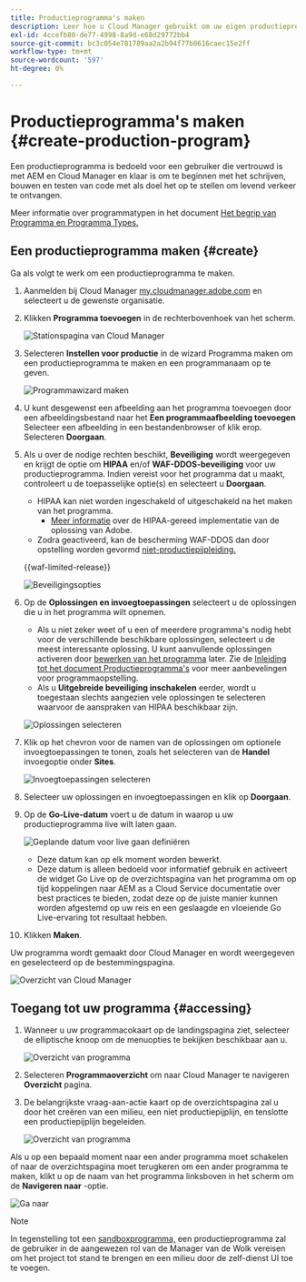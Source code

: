 ```yaml
---
title: Productieprogramma's maken
description: Leer hoe u Cloud Manager gebruikt om uw eigen productieprogramma te maken voor het hosten van liveverkeer.
exl-id: 4ccefb80-de77-4998-8a9d-e68d29772bb4
source-git-commit: bc3c054e781789aa2a2b94f77b0616caec15e2ff
workflow-type: tm+mt
source-wordcount: '597'
ht-degree: 0%

---
```



# Productieprogramma&#39;s maken {#create-production-program}

Een productieprogramma is bedoeld voor een gebruiker die vertrouwd is met AEM en Cloud Manager en klaar is om te beginnen met het schrijven, bouwen en testen van code met als doel het op te stellen om levend verkeer te ontvangen.

Meer informatie over programmatypen in het document [Het begrip van Programma en Programma Types.](program-types.md)

## Een productieprogramma maken {#create}

Ga als volgt te werk om een productieprogramma te maken.

1. Aanmelden bij Cloud Manager [my.cloudmanager.adobe.com](https://my.cloudmanager.adobe.com/) en selecteert u de gewenste organisatie.

1. Klikken **Programma toevoegen** in de rechterbovenhoek van het scherm.

   ![Stationspagina van Cloud Manager](assets/log-in.png)

1. Selecteren **Instellen voor productie** in de wizard Programma maken om een productieprogramma te maken en een programmanaam op te geven.

   ![Programmawizard maken](assets/create-production-program.png)

1. U kunt desgewenst een afbeelding aan het programma toevoegen door een afbeeldingsbestand naar het **Een programmaafbeelding toevoegen** Selecteer een afbeelding in een bestandenbrowser of klik erop. Selecteren **Doorgaan**.

1. Als u over de nodige rechten beschikt, **Beveiliging** wordt weergegeven en krijgt de optie om **HIPAA** en/of **WAF-DDOS-beveiliging** voor uw productieprogramma. Indien vereist voor het programma dat u maakt, controleert u de toepasselijke optie(s) en selecteert u **Doorgaan**.

   * HIPAA kan niet worden ingeschakeld of uitgeschakeld na het maken van het programma.
      * [Meer informatie](https://www.adobe.com/go/hipaa-ready) over de HIPAA-gereed implementatie van de oplossing van Adobe.
   * Zodra geactiveerd, kan de bescherming WAF-DDOS dan door opstelling worden gevormd [niet-productiepijpleiding.](/help/implementing/cloud-manager/configuring-pipelines/configuring-non-production-pipelines.md)

   {{waf-limited-release}}

   ![Beveiligingsopties](assets/create-production-program-security.png)

1. Op de **Oplossingen en invoegtoepassingen** selecteert u de oplossingen die u in het programma wilt opnemen.

   * Als u niet zeker weet of u een of meerdere programma&#39;s nodig hebt voor de verschillende beschikbare oplossingen, selecteert u de meest interessante oplossing. U kunt aanvullende oplossingen activeren door [bewerken van het programma](/help/implementing/cloud-manager/getting-access-to-aem-in-cloud/editing-programs.md) later. Zie de [Inleiding tot het document Productieprogramma&#39;s](/help/implementing/cloud-manager/getting-access-to-aem-in-cloud/introduction-production-programs.md) voor meer aanbevelingen voor programmaopstelling.
   * Als u **Uitgebreide beveiliging inschakelen** eerder, wordt u toegestaan slechts aangezien vele oplossingen te selecteren waarvoor de aanspraken van HIPAA beschikbaar zijn.

   ![Oplossingen selecteren](assets/setup-prod-select.png)

1. Klik op het chevron voor de namen van de oplossingen om optionele invoegtoepassingen te tonen, zoals het selecteren van de **Handel** invoegoptie onder **Sites**.

   ![Invoegtoepassingen selecteren](assets/setup-prod-commerce.png)

1. Selecteer uw oplossingen en invoegtoepassingen en klik op **Doorgaan**.

1. Op de **Go-Live-datum** voert u de datum in waarop u uw productieprogramma live wilt laten gaan.

   ![Geplande datum voor live gaan definiëren](assets/setup-go-live.png)

   * Deze datum kan op elk moment worden bewerkt.
   * Deze datum is alleen bedoeld voor informatief gebruik en activeert de widget Go Live op de overzichtspagina van het programma om op tijd koppelingen naar AEM as a Cloud Service documentatie over best practices te bieden, zodat deze op de juiste manier kunnen worden afgestemd op uw reis en een geslaagde en vloeiende Go Live-ervaring tot resultaat hebben.

1. Klikken **Maken**.

Uw programma wordt gemaakt door Cloud Manager en wordt weergegeven en geselecteerd op de bestemmingspagina.

![Overzicht van Cloud Manager](assets/navigate-cm.png)

## Toegang tot uw programma {#accessing}

1. Wanneer u uw programmacokaart op de landingspagina ziet, selecteer de elliptische knoop om de menuopties te bekijken beschikbaar aan u.

   ![Overzicht van programma](assets/program-overview.png)

1. Selecteren **Programmaoverzicht** om naar Cloud Manager te navigeren **Overzicht** pagina.

1. De belangrijkste vraag-aan-actie kaart op de overzichtspagina zal u door het creëren van een milieu, een niet productiepijplijn, en tenslotte een productiepijplijn begeleiden.

   ![Overzicht van programma](assets/set-up-prod5.png)

Als u op een bepaald moment naar een ander programma moet schakelen of naar de overzichtspagina moet terugkeren om een ander programma te maken, klikt u op de naam van het programma linksboven in het scherm om de **Navigeren naar** -optie.

![Ga naar](assets/create-program-a1.png)

>[!NOTE]
>
>In tegenstelling tot een [sandboxprogramma,](introduction-sandbox-programs.md#auto-creation) een productieprogramma zal de gebruiker in de aangewezen rol van de Manager van de Wolk vereisen om het project tot stand te brengen en een milieu door de zelf-dienst UI toe te voegen.

